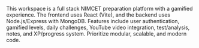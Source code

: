 <!-- Use this file to provide workspace-specific custom instructions to Copilot. For more details, visit https://code.visualstudio.com/docs/copilot/copilot-customization#_use-a-githubcopilotinstructionsmd-file -->

This workspace is a full stack NIMCET preparation platform with a gamified experience. The frontend uses React (Vite), and the backend uses Node.js/Express with MongoDB. Features include user authentication, gamified levels, daily challenges, YouTube video integration, test/analysis, notes, and XP/progress system. Prioritize modular, scalable, and modern code.
